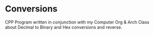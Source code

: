 # Conversions
 CPP Program written in conjunction with my Computer Org & Arch Class about Decimal to Binary and Hex conversions and reverse.
